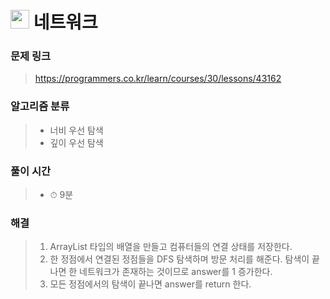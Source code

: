 # <img src="https://programmers.co.kr/assets/bi-symbol-light-49a242793b7a8b540cfc3489b918e3bb2a6724f1641572c14c575265d7aeea38.png" width=30> 네트워크

### 문제 링크
> https://programmers.co.kr/learn/courses/30/lessons/43162

### 알고리즘 분류
>- 너비 우선 탐색
>- 깊이 우선 탐색

### 풀이 시간
>- ⏱ 9분

### 해결
>1. ArrayList 타입의 배열을 만들고 컴퓨터들의 연결 상태를 저장한다.
>2. 한 정점에서 연결된 정점들을 DFS 탐색하며 방문 처리를 해준다. 탐색이 끝나면 한 네트워크가 존재하는 것이므로 answer를 1 증가한다.
>3. 모든 정점에서의 탐색이 끝나면 answer를 return 한다.
